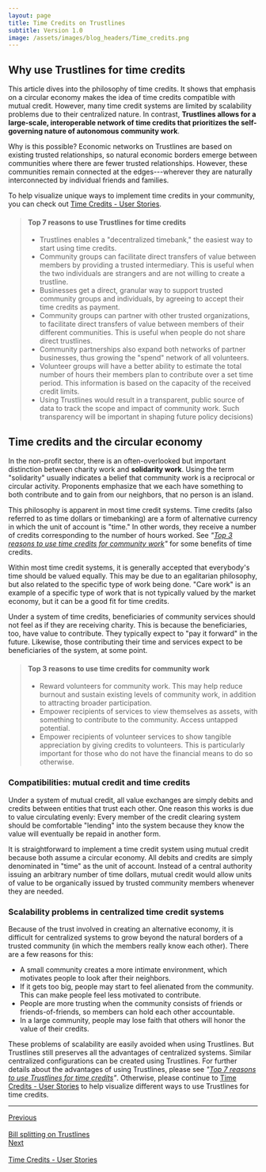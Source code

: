 ```yaml
---
layout: page
title: Time Credits on Trustlines
subtitle: Version 1.0
image: /assets/images/blog_headers/Time_credits.png
---
```


## Why use Trustlines for time credits

This article dives into the philosophy of time credits. It shows that emphasis on a circular economy makes the idea of time credits compatible with mutual credit. However, many time credit systems are limited by scalability problems due to their centralized nature. In contrast, **Trustlines allows for a large-scale, interoperable network of time credits that prioritizes the self-governing nature of autonomous community work**.

Why is this possible? Economic networks on Trustlines are based on existing trusted relationships, so natural economic borders emerge between communities where there are fewer trusted relationships. However, these communities remain connected at the edges---wherever they are naturally interconnected by individual friends and families.

To help visualize unique ways to implement time credits in your community, you can check out [Time Credits - User Stories](time_credits_user_stories).

> #### Top 7 reasons to use Trustlines for time credits
>
> * Trustlines enables a "decentralized timebank," the easiest way to start using time credits.
> * Community groups can facilitate direct transfers of value between members by providing a trusted intermediary. This is useful when the two individuals are strangers and are not willing to create a trustline.
> * Businesses get a direct, granular way to support trusted community groups and individuals, by agreeing to accept their time credits as payment.
> * Community groups can partner with other trusted organizations, to facilitate direct transfers of value between members of their different communities. This is useful when people do not share direct trustlines.
> * Community partnerships also expand both networks of partner businesses, thus growing the "spend" network of all volunteers.
> * Volunteer groups will have a better ability to estimate the total number of hours their members plan to contribute over a set time period. This information is based on the capacity of the received credit limits.
> * Using Trustlines would result in a transparent, public source of data to track the scope and impact of community work. Such transparency will be important in shaping future policy decisions)

## Time credits and the circular economy

In the non-profit sector, there is an often-overlooked but important distinction between charity work and **solidarity work**. Using the term "solidarity" usually indicates a belief that community work is a reciprocal or circular activity. Proponents emphasize that we each have something to both contribute and to gain from our neighbors, that no person is an island.

This philosophy is apparent in most time credit systems. Time credits (also referred to as time dollars or timebanking) are a form of alternative currency in which the unit of account is "time." In other words, they receive a number of credits corresponding to the number of hours worked. See _"[Top 3 reasons to use time credits for community work](#top-3-reasons-to-use-time-credits-for-community-work)"_ for some benefits of time credits.

Within most time credit systems, it is generally accepted that everybody's time should be valued equally. This may be due to an egalitarian philosophy, but also related to the specific type of work being done. "Care work" is an example of a specific type of work that is not typically valued by the market economy, but it can be a good fit for time credits.

Under a system of time credits, beneficiaries of community services should not feel as if they are receiving charity. This is because the beneficiaries, too, have value to contribute. They typically expect to "pay it forward" in the future. Likewise, those contributing their time and services expect to be beneficiaries of the system, at some point.

> #### Top 3 reasons to use time credits for community work
>
> * Reward volunteers for community work. This may help reduce burnout and sustain existing levels of community work, in addition to attracting broader participation.
> * Empower recipients of services to view themselves as assets, with something to contribute to the community. Access untapped potential.
> * Empower recipients of volunteer services to show tangible appreciation by giving credits to volunteers. This is particularly important for those who do not have the financial means to do so otherwise.

### Compatibilities: mutual credit and time credits

Under a system of mutual credit, all value exchanges are simply debits and credits between entities that trust each other. One reason this works is due to value circulating evenly: Every member of the credit clearing system should be comfortable "lending" into the system because they know the value will eventually be repaid in another form.

It is straightforward to implement a time credit system using mutual credit because both assume a circular economy. All debits and credits are simply denominated in "time" as the unit of account. Instead of a central authority issuing an arbitrary number of time dollars, mutual credit would allow units of value to be organically issued by trusted community members whenever they are needed.

### Scalability problems in centralized time credit systems

Because of the trust involved in creating an alternative economy, it is difficult for centralized systems to grow beyond the natural borders of a trusted community (in which the members really know each other). There are a few reasons for this:

* A small community creates a more intimate environment, which motivates people to look after their neighbors.
* If it gets too big, people may start to feel alienated from the community. This can make people feel less motivated to contribute.
* People are more trusting when the community consists of friends or friends-of-friends, so members can hold each other accountable.
* In a large community, people may lose faith that others will honor the value of their credits.

These problems of scalability are easily avoided when using Trustlines. But Trustlines still preserves all the advantages of centralized systems. Similar centralized configurations can be created using Trustlines. For further details about the advantages of using Trustlines, please see _"[Top 7 reasons to use Trustlines for time credits](#top-7-reasons-to-use-trustlines-for-time-credits)"_. Otherwise, please continue to [Time Credits - User Stories](time_credits_user_stories) to help visualize different ways to use Trustlines for time credits.

___

<div id="prev_next">
<div class="prev"><a href="../bill_splitting/bill_splitting_on_trustlines" class="prev_next_text">Previous</a></div>
<div class="prev"><a href="../bill_splitting/bill_splitting_on_trustlines" class="icon fas fa-arrow-left prev_next"></a><br></div>
<div class="prev"><a href="../bill_splitting/bill_splitting_on_trustlines" class="prev_next_text">Bill splitting on Trustlines</a></div>
</div>
<div id="prev_next">
<div><a href="time_credits_user_stories" class="prev_next_text">Next</a></div>
<div><a href="time_credits_user_stories" class="icon fas fa-arrow-right prev_next"></a><br></div>
<div><a href="time_credits_user_stories" class="prev_next_text">Time Credits - User Stories</a></div>
</div>
